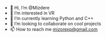 - 👋 Hi, I’m @Mizdere
- 👀 I’m interested in VR
- 🌱 I’m currently learning Python and C++
- 💞️ I’m looking to collaborate on cool projects
- 📫 How to reach me mizorexp@gmail.com

<!---
Mizdere/Mizdere is a ✨ special ✨ repository because its `README.md` (this file) appears on your GitHub profile.
You can click the Preview link to take a look at your changes.
--->
